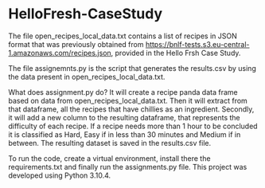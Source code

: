 # HelloFresh-CaseStudy

The file open_recipes_local_data.txt contains a list of recipes in JSON format that was previously obtained from https://bnlf-tests.s3.eu-central-1.amazonaws.com/recipes.json, provided in the Hello Frsh Case Study.

The file assignemnts.py is the script that generates the results.csv by using the data present in open_recipes_local_data.txt.

What does assignment.py do?
It will create a recipe panda data frame based on data from open_recipes_local_data.txt.
Then it will extract from that dataframe, all the recipes that have chillies as an ingredient.
Secondly, it will add a new column to the resulting dataframe, that represents the difficulty of each recipe. If a recipe needs more than 1 hour to be concluded it is classified as Hard, Easy if in less than 30 minutes and Medium if in between. 
The resulting dataset is saved in the results.csv file.

To run the code, create a virtual environment, install there the requirements.txt and finally run the assignments.py file.
This project was developed using Python 3.10.4.
